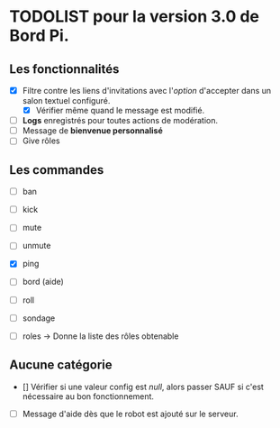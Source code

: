 # TODOLIST pour la version 3.0 de Bord Pi.

## Les fonctionnalités 
- [x] Filtre contre les liens d'invitations avec l'*option* d'accepter dans un salon textuel configuré.
  - [x] Vérifier même quand le message est modifié.
- [ ] **Logs** enregistrés pour toutes actions de modération.
- [ ] Message de **bienvenue personnalisé**
- [ ] Give rôles

## Les commandes 
- [ ] ban 
- [ ] kick 
- [ ] mute 
- [ ] unmute 
- [x] ping 
- [ ] bord (aide)
- [ ] roll
- [ ] sondage
- [ ] roles -> Donne la liste des rôles obtenable


## Aucune catégorie 
- [] Vérifier si une valeur config est *null*, alors passer SAUF si c'est nécessaire au bon fonctionnement.
- [ ] Message d'aide dès que le robot est ajouté sur le serveur.

